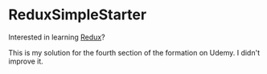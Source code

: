 # ReduxSimpleStarter

Interested in learning [Redux](https://www.udemy.com/react-redux/)?

This is my solution for the fourth section of the formation on Udemy. I didn't improve it.
